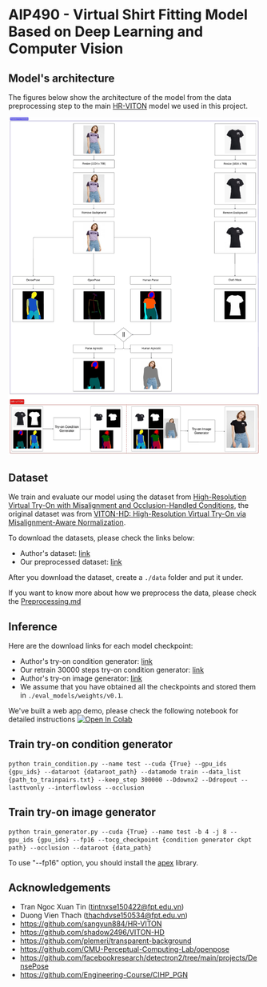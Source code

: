# AIP490 - Virtual Shirt Fitting Model Based on Deep Learning and Computer Vision

## Model's architecture
The figures below show the architecture of the model from the data preprocessing step to the main [HR-VITON](https://github.com/sangyun884/HR-VITON) model we used in this project.

![Main flow](/figures/main_flow.jpeg)

## Dataset
We train and evaluate our model using the dataset from [High-Resolution Virtual Try-On with Misalignment and Occlusion-Handled Conditions](https://github.com/sangyun884/HR-VITON), the original dataset was from [VITON-HD: High-Resolution Virtual Try-On via Misalignment-Aware Normalization](https://github.com/shadow2496/VITON-HD).

To download the datasets, please check the links below:
- Author's dataset: [link](https://www.dropbox.com/s/10bfat0kg4si1bu/zalando-hd-resized.zip?dl=0)
- Our preprocessed dataset: [link](https://drive.google.com/file/d/1BfllrLC3ucci_fUWMVtfKRW4r0Uav5mW/view?usp=drivesdk)

After you download the dataset, create a `./data` folder and put it under.

If you want to know more about how we preprocess the data, please check the [Preprocessing.md](https://github.com/ntad27/AIP490/blob/main/Preprocessing.md)

## Inference
Here are the download links for each model checkpoint:
- Author's try-on condition generator: [link](https://drive.google.com/file/d/1XJTCdRBOPVgVTmqzhVGFAgMm2NLkw5uQ/view)
- Our retrain 30000 steps try-on condition generator: [link](https://drive.google.com/file/d/1WUSQAH62oUK7hndsXlWQssOovux2zJLV/view?usp=drivesdk)
- Author's try-on image generator: [link](https://drive.google.com/file/d/1T5_YDUhYSSKPC_nZMk2NeC-XXUFoYeNy/view)
- We assume that you have obtained all the checkpoints and stored them in `./eval_models/weights/v0.1`.

We've built a web app demo, please check the following notebook for detailed instructions 
<a target="_blank" href="https://colab.research.google.com/drive/1qyTB0-70KAorx3VmVFkNo3QVZ35gJGYm?usp=sharing">
  <img src="https://colab.research.google.com/assets/colab-badge.svg" alt="Open In Colab"/>
</a>

## Train try-on condition generator
```
python train_condition.py --name test --cuda {True} --gpu_ids {gpu_ids} --dataroot {dataroot_path} --datamode train --data_list {path_to_trainpairs.txt} --keep_step 300000 --Ddownx2 --Ddropout --lasttvonly --interflowloss --occlusion
```

## Train try-on image generator
```
python train_generator.py --cuda {True} --name test -b 4 -j 8 --gpu_ids {gpu_ids} --fp16 --tocg_checkpoint {condition generator ckpt path} --occlusion --dataroot {data_path}
```

To use "--fp16" option, you should install the [apex](https://github.com/NVIDIA/apex.git) library.

## Acknowledgements
- Tran Ngoc Xuan Tin (tintnxse150422@fpt.edu.vn)
- Duong Vien Thach (thachdvse150534@fpt.edu.vn)
- https://github.com/sangyun884/HR-VITON
- https://github.com/shadow2496/VITON-HD
- https://github.com/plemeri/transparent-background
- https://github.com/CMU-Perceptual-Computing-Lab/openpose
- https://github.com/facebookresearch/detectron2/tree/main/projects/DensePose
- https://github.com/Engineering-Course/CIHP_PGN
